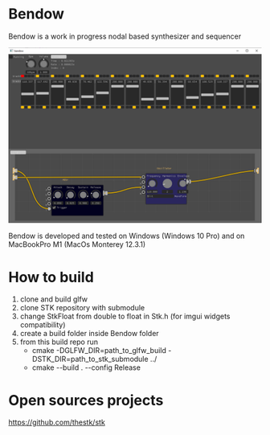 # Bendow

Bendow is a work in progress nodal based synthesizer and sequencer


![UI preview of Jivaro 0](images/bendow.png)


Bendow is developed and tested on Windows (Windows 10 Pro) and on MacBookPro M1 (MacOs Monterey 12.3.1)

# How to build
1. clone and build glfw
2. clone STK repository with submodule
3. change StkFloat from double to float in Stk.h (for imgui widgets compatibility)
4. create a build folder inside Bendow folder
5. from this build repo run
    - cmake -DGLFW_DIR=path_to_glfw_build -DSTK_DIR=path_to_stk_submodule ../
    - cmake --build . --config Release

# Open sources projects
https://github.com/thestk/stk

